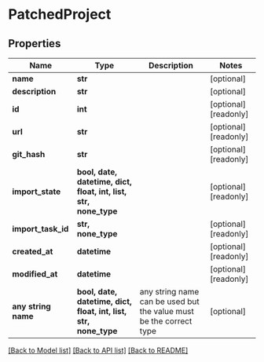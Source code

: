 # PatchedProject


## Properties
Name | Type | Description | Notes
------------ | ------------- | ------------- | -------------
**name** | **str** |  | [optional] 
**description** | **str** |  | [optional] 
**id** | **int** |  | [optional] [readonly] 
**url** | **str** |  | [optional] [readonly] 
**git_hash** | **str** |  | [optional] [readonly] 
**import_state** | **bool, date, datetime, dict, float, int, list, str, none_type** |  | [optional] [readonly] 
**import_task_id** | **str, none_type** |  | [optional] [readonly] 
**created_at** | **datetime** |  | [optional] [readonly] 
**modified_at** | **datetime** |  | [optional] [readonly] 
**any string name** | **bool, date, datetime, dict, float, int, list, str, none_type** | any string name can be used but the value must be the correct type | [optional]

[[Back to Model list]](../README.md#documentation-for-models) [[Back to API list]](../README.md#documentation-for-api-endpoints) [[Back to README]](../README.md)


